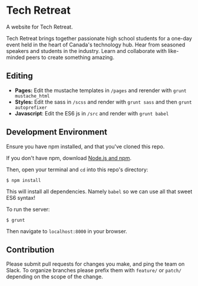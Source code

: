 Tech Retreat
===============
A website for Tech Retreat.

Tech Retreat brings together passionate high school students for a one-day event held in the heart of Canada's technology hub. Hear from seasoned speakers and students in the industry. Learn and collaborate with like-minded peers to create something amazing.

## Editing
- **Pages:** Edit the mustache templates in `/pages` and rerender with `grunt mustache_html`
- **Styles:** Edit the sass in `/scss` and render with `grunt sass` and then `grunt autoprefixer`
- **Javascript**: Edit the ES6 js in `/src` and render with `grunt babel`

## Development Environment
Ensure you have npm installed, and that you've cloned this repo.

If you don't have npm, download [Node.js and npm](https://nodejs.org/).

Then, open your terminal and `cd` into this repo's directory:
```
$ npm install
```
This will install all dependencies. Namely `babel` so we can use all that sweet ES6 syntax!

To run the server:
```
$ grunt
```

Then navigate to `localhost:8000` in your browser.

## Contribution
Please submit pull requests for changes you make, and ping the team on Slack.
To organize branches please prefix them with `feature/` or `patch/` depending on the scope of the change.
